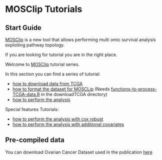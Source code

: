 # MOSClip Tutorials

## Start Guide
[MOSClip](https://cavei.github.io/MOSClip/) is a new tool that allows performing multi omic survival analysis exploiting pathway topology.

If you are looking for tutorial you are in the right place.

Welcome to [MOSClip](https://cavei.github.io/MOSClip/) tutorial series.

In this section you can find a series of tutorial:
 - [how to download data from TCGA](https://cavei.github.io/MOSClipTutorials/How-to-download-from-TCGA.html)
 - [how to format the dataset for MOSCLip](https://cavei.github.io/MOSClipTutorials/How-to-format-TCGA-datasets.html) (Needs [functions-to-process-TCGA-data.R](https://cavei.github.io/MOSClipTutorials/functions-to-process-TCGA-data.R) in the downloadTCGA directory)
 - [how to perform the analysis](https://cavei.github.io/MOSClipTutorials/workflowGitHub_TCGA_MOSClipAnalysisTutorial.html)

 Special features Tutorials:
 - [how to perform the analysis with cox robust](https://cavei.github.io/MOSClipTutorials/workflowGitHub_TCGA_MOSClip_robust_example.html)
 - [how to perform the analysis with additional covariates](https://cavei.github.io/MOSClipTutorials/workflowGitHub_TCGA_MOSClip_with_added_annotation.html)


## Pre-compiled data

You can download Ovarian Cancer Dataset used in the publication [here](https://cavei.github.io/example-datasets/)
